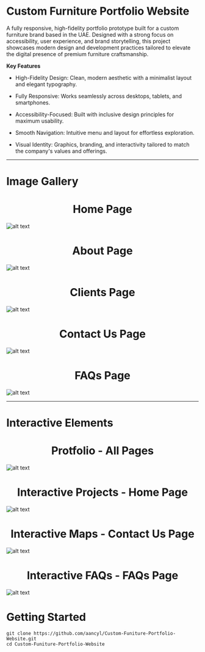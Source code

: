 	  
# Custom Furniture Portfolio Website
A fully responsive, high-fidelity portfolio prototype built for a custom furniture brand based in the UAE. Designed with a strong focus on accessibility, user experience, and brand storytelling, this project showcases modern design and development practices tailored to elevate the digital presence of premium furniture craftsmanship.

**Key Features**

* High-Fidelity Design: Clean, modern aesthetic with a minimalist layout and elegant typography.

* Fully Responsive: Works seamlessly across desktops, tablets, and smartphones.

* Accessibility-Focused: Built with inclusive design principles for maximum usability.

* Smooth Navigation: Intuitive menu and layout for effortless exploration.

* Visual Identity: Graphics, branding, and interactivity tailored to match the company's values and offerings.

---

# Image Gallery


<h1 align="center"> Home Page </h1>

![alt text](https://github.com/aancyl/Custom-Funiture-Portfolio-Website/blob/b1232fd4b47a2218b419859c2dc13dabd3fe6942/Custom-Furniture_portfolio-Website-Images/Home.png)

<h1 align="center"> About Page </h1>

![alt text](https://github.com/aancyl/Custom-Funiture-Portfolio-Website/blob/b1232fd4b47a2218b419859c2dc13dabd3fe6942/Custom-Furniture_portfolio-Website-Images/About.png)

<h1 align="center"> Clients Page </h1>

![alt text](https://github.com/aancyl/Custom-Funiture-Portfolio-Website/blob/b1232fd4b47a2218b419859c2dc13dabd3fe6942/Custom-Furniture_portfolio-Website-Images/Clinets.png)

<h1 align="center"> Contact Us Page </h1>

![alt text](https://github.com/aancyl/Custom-Funiture-Portfolio-Website/blob/b1232fd4b47a2218b419859c2dc13dabd3fe6942/Custom-Furniture_portfolio-Website-Images/ContactUs.png)

<h1 align="center"> FAQs Page </h1>

![alt text](https://github.com/aancyl/Custom-Funiture-Portfolio-Website/blob/b1232fd4b47a2218b419859c2dc13dabd3fe6942/Custom-Furniture_portfolio-Website-Images/FAQs.png)

---

# Interactive Elements

<h1 align="center">  Protfolio - All Pages</h1>

![alt text](https://github.com/aancyl/Custom-Funiture-Portfolio-Website/blob/b1232fd4b47a2218b419859c2dc13dabd3fe6942/Custom-Furniture_portfolio-Website-Images/Custom-Furniture-Portfolio-Website-Portfolio-GIF.gif)


<h1 align="center">  Interactive Projects - Home Page</h1>

![alt text](https://github.com/aancyl/Custom-Funiture-Portfolio-Website/blob/b1232fd4b47a2218b419859c2dc13dabd3fe6942/Custom-Furniture_portfolio-Website-Images/Custom-Furniture-Portfolio-Website-Projects-GIF.gif)

<h1 align="center">Interactive Maps - Contact Us Page </h1>

![alt text](https://github.com/aancyl/Custom-Funiture-Portfolio-Website/blob/b1232fd4b47a2218b419859c2dc13dabd3fe6942/Custom-Furniture_portfolio-Website-Images/Custom-Furniture-Portfolio-Website-ContactUS-GIF.gif)

<h1 align="center">Interactive FAQs - FAQs Page </h1>

![alt text](https://github.com/aancyl/Custom-Funiture-Portfolio-Website/blob/b1232fd4b47a2218b419859c2dc13dabd3fe6942/Custom-Furniture_portfolio-Website-Images/Custom-Furniture-Portfolio-Website-FAQ-GIF.gif)

# Getting Started

~~~
git clone https://github.com/aancyl/Custom-Funiture-Portfolio-Website.git
cd Custom-Funiture-Portfolio-Website
~~~
